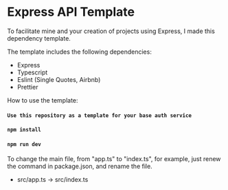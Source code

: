 # Express API Template

To facilitate mine and your creation of projects using Express, I made this dependency template.

The template includes the following dependencies:
- Express
- Typescript
- Eslint (Single Quotes, Airbnb)
- Prettier

How to use the template:

#### `Use this repository as a template for your base auth service`
#### `npm install`
#### `npm run dev`

To change the main file, from "app.ts" to "index.ts", for example, just renew the command in package.json, and rename the file.

- src/app.ts -> src/index.ts
